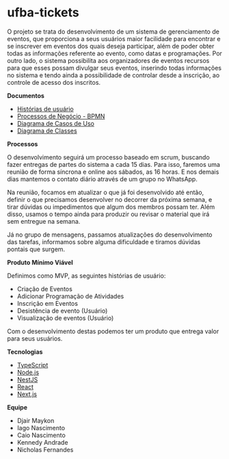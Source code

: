 # ufba-tickets

O projeto se trata do desenvolvimento de um sistema de gerenciamento de eventos, que proporciona a seus usuários maior facilidade para encontrar e se inscrever em eventos dos quais deseja participar, além de poder obter todas as informações referente ao evento, como datas e programações. Por outro lado, o sistema possibilita aos organizadores de eventos recursos para que esses possam divulgar seus eventos, inserindo todas informações no sistema e tendo ainda a possibilidade de controlar desde a inscrição, ao controle de acesso dos inscritos. 

**Documentos**
* [Histórias de usuário](https://docs.google.com/document/d/1WxJJPu2D2WRI-84iTYRR4gCAXYar1nG5F2SOLMMMq3A/edit?usp=sharing)
* [Processos de Negócio - BPMN]()
* [Diagrama de Casos de Uso](https://drive.google.com/file/d/1_v7tTmQtkyIwv8sAzV4AgGJJ1Q7ECy0l/view?usp=sharing)
* [Diagrama de Classes]()

**Processos**

O desenvolvimento seguirá um processo baseado em scrum, buscando fazer entregas de partes do sistema a cada 15 dias. Para isso, faremos uma reunião de forma síncrona e online aos sábados, as 16 horas. E nos demais dias mantemos o contato diário através de um grupo no WhatsApp.

Na reunião, focamos em atualizar o que já foi desenvolvido até então, definir o que precisamos desenvolver no decorrer da próxima semana, e tirar dúvidas ou impedimentos que algum dos membros possam ter. Além disso, usamos o tempo ainda para produzir ou revisar o material que irá sem entregue na semana. 

Já no grupo de mensagens, passamos atualizações do desenvolvimento das tarefas, informamos sobre alguma dificuldade e tiramos dúvidas pontais que surgem. 

**Produto Mínimo Viável**

Definimos como MVP, as seguintes histórias de usuário:
* Criação de Eventos
* Adicionar Programação de Atividades
* Inscrição em Eventos
* Desistência de evento (Usuário)
* Visualização de eventos (Usuário)

Com o desenvolvimento destas podemos ter um produto que entrega valor para seus usuários.

**Tecnologias**

* [TypeScript](https://www.typescriptlang.org/)
* [Node.js](https://nodejs.org/)
* [NestJS](https://nestjs.com/)
* [React](https://pt-br.reactjs.org/)
* [Next.js](https://nextjs.org/)


**Equipe**

*   Djair Maykon
*   Iago Nascimento
*   Caio Nascimento
*   Kennedy Andrade
*   Nicholas Fernandes
